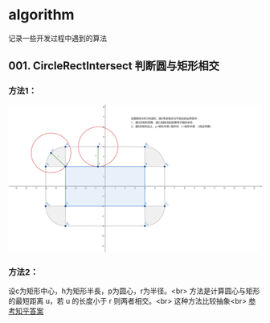 # algorithm
记录一些开发过程中遇到的算法

## 001. CircleRectIntersect  判断圆与矩形相交  
### 方法1：
![image](Assets/001CircleRectIntersect/geogebra-export.png)
  
### 方法2：
设c为矩形中心，h为矩形半長，p为圆心，r为半径。\<br>
方法是计算圆心与矩形的最短距离 u，若 u 的长度小于 r 则两者相交。\<br>
这种方法比较抽象\<br>
[参考知乎答案](https://www.zhihu.com/question/24251545)
